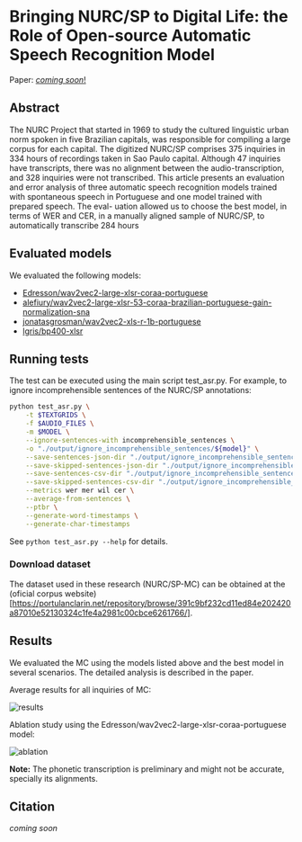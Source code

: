 # Bringing NURC/SP to Digital Life: the Role of Open-source Automatic Speech Recognition Model

Paper: [_coming soon_!]()

## Abstract

The NURC Project that started in 1969 to study the cultured linguistic urban norm spoken in five Brazilian capitals, was responsible for compiling a large corpus for each capital. The digitized NURC/SP comprises 375 inquiries in 334 hours of recordings taken in Sao Paulo capital. Although 47 inquiries have transcripts, there was no alignment between the audio-transcription, and 328 inquiries were not transcribed. This article presents an evaluation and error analysis of three automatic speech recognition models trained with spontaneous speech in Portuguese and one model trained with prepared speech. The eval- uation allowed us to choose the best model, in terms of WER and CER, in a manually aligned sample of NURC/SP, to automatically transcribe 284 hours

## Evaluated models

We evaluated the following models:

- [Edresson/wav2vec2-large-xlsr-coraa-portuguese](https://huggingface.co/Edresson/wav2vec2-large-xlsr-coraa-portuguese)
- [alefiury/wav2vec2-large-xlsr-53-coraa-brazilian-portuguese-gain-normalization-sna](https://huggingface.co/alefiury/wav2vec2-large-xlsr-53-coraa-brazilian-portuguese-gain-normalization-sna)
- [jonatasgrosman/wav2vec2-xls-r-1b-portuguese](https://huggingface.co/jonatasgrosman/wav2vec2-xls-r-1b-portuguese)
- [lgris/bp400-xlsr](https://huggingface.co/lgris/bp400-xlsr)

## Running tests

The test can be executed using the main script test_asr.py. For example, to ignore incomprehensible sentences of the NURC/SP annotations:

```sh
python test_asr.py \
    -t $TEXTGRIDS \
    -f $AUDIO_FILES \
    -m $MODEL \
    --ignore-sentences-with incomprehensible_sentences \
    -o "./output/ignore_incomprehensible_sentences/${model}" \
    --save-sentences-json-dir "./output/ignore_incomprehensible_sentences" \
    --save-skipped-sentences-json-dir "./output/ignore_incomprehensible_sentences" \
    --save-sentences-csv-dir "./output/ignore_incomprehensible_sentences" \
    --save-skipped-sentences-csv-dir "./output/ignore_incomprehensible_sentences" \
    --metrics wer mer wil cer \
    --average-from-sentences \
    --ptbr \
    --generate-word-timestamps \
    --generate-char-timestamps 
```

See `python test_asr.py --help` for details.

### Download dataset

The dataset used in these research (NURC/SP-MC) can be obtained at the (oficial corpus website)[https://portulanclarin.net/repository/browse/391c9bf232cd11ed84e202420a87010e52130324c1fe4a2981c00cbce6261766/].

## Results

We evaluated the MC using the models listed above and the best model in several scenarios. The detailed analysis is described in the paper.

Average results for all inquiries of MC:

![results](https://user-images.githubusercontent.com/34692520/195699302-2f6bcb82-4684-4db7-acdd-548c9f6ab9e6.png)

Ablation study using the Edresson/wav2vec2-large-xlsr-coraa-portuguese model:

![ablation](https://user-images.githubusercontent.com/34692520/195092061-41a74172-dc05-4927-b7f3-9b0c1b686a53.png)

__Note:__ The phonetic transcription is preliminary and might not be accurate, specially its alignments.

## Citation

_coming soon_